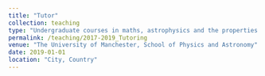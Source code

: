 ```yaml
---
title: "Tutor"
collection: teaching
type: "Undergraduate courses in maths, astrophysics and the properties of matter"
permalink: /teaching/2017-2019_Tutoring
venue: "The University of Manchester, School of Physics and Astronomy"
date: 2019-01-01
location: "City, Country"
---
```

